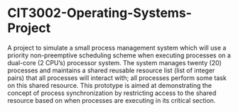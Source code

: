 # CIT3002-Operating-Systems-Project

A project to simulate a small process management system which will use a 
priority non-preemptive scheduling scheme when executing processes on a dual-core (2 CPU’s) 
processor system. The system manages twenty (20) processes and maintains a shared reusable 
resource list (list of integer pairs) that all processes will interact with; all processes perform some 
task on this shared resource. This prototype is aimed at demonstrating the concept of process 
synchronization by restricting access to the shared resource based on when processes are 
executing in its critical section.
